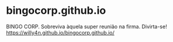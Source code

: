 # bingocorp.github.io
BINGO CORP. Sobreviva àquela super reunião na firma. Divirta-se!
https://willy4n.github.io/bingocorp.github.io/

